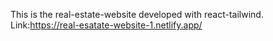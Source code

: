 This is the real-estate-website developed with react-tailwind.
Link:https://real-esatate-website-1.netlify.app/
